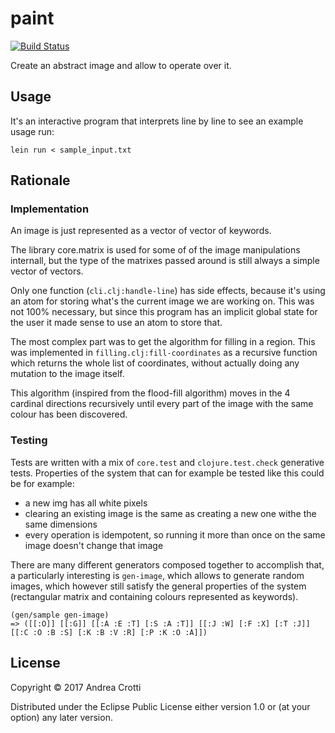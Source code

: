 # paint

[![Build Status](https://travis-ci.org/AndreaCrotti/paint.svg?branch=master)](https://travis-ci.org/AndreaCrotti/paint)

Create an abstract image and allow to operate over it.

## Usage

It's an interactive program that interprets line by line to see an example usage run:

    lein run < sample_input.txt
    
## Rationale

### Implementation

An image is just represented as a vector of vector of keywords.

The library core.matrix is used for some of of the image manipulations internall, but the type
of the matrixes passed around is still always a simple vector of vectors.

Only one function (`cli.clj:handle-line`) has side effects, because it's using an atom for storing
what's the current image we are working on.
This was not 100% necessary, but since this program has an implicit global state for the user it
made sense to use an atom to store that.

The most complex part was to get the algorithm for filling in a region.
This was implemented in `filling.clj:fill-coordinates` as a recursive function which returns
the whole list of coordinates, without actually doing any mutation to the image itself.

This algorithm (inspired from the flood-fill algorithm) moves in the 4 cardinal directions recursively
until every part of the image with the same colour has been discovered.

### Testing

Tests are written with a mix of `core.test` and `clojure.test.check` generative tests.
Properties of the system that can for example be tested like this could be for example:

- a new img has all white pixels
- clearing an existing image is the same as creating a new one withe the same dimensions
- every operation is idempotent, so running it more than once on the same image doesn't change that image

There are many different generators composed together to accomplish that, a particularly interesting is
`gen-image`, which allows to generate random images, which however still satisfy the general properties of the
system (rectangular matrix and containing colours represented as keywords).

    (gen/sample gen-image)
    => ([[:O]] [[:G]] [[:A :E :T] [:S :A :T]] [[:J :W] [:F :X] [:T :J]] [[:C :O :B :S] [:K :B :V :R] [:P :K :O :A]])

## License

Copyright © 2017 Andrea Crotti

Distributed under the Eclipse Public License either version 1.0 or (at
your option) any later version.
